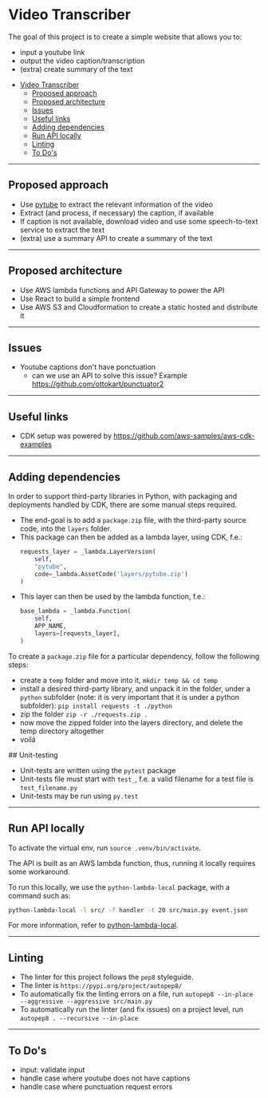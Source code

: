 # Video Transcriber

The goal of this project is to create a simple website that allows you to:
  * input a youtube link
  * output the video caption/transcription
  * (extra) create summary of the text

- [Video Transcriber](#video-transcriber)
  - [Proposed approach](#proposed-approach)
  - [Proposed architecture](#proposed-architecture)
  - [Issues](#issues)
  - [Useful links](#useful-links)
  - [Adding dependencies](#adding-dependencies)
  - [Run API locally](#run-api-locally)
  - [Linting](#linting)
  - [To Do's](#to-dos)

---

## Proposed approach

* Use [pytube](https://github.com/pytube/pytube) to extract the relevant information of the video
* Extract (and process, if necessary) the caption, if available 
* If caption is not available, download video and use some speech-to-text service to extract the text
* (extra) use a summary API to create a summary of the text

---

## Proposed architecture

* Use AWS lambda functions and API Gateway to power the API
* Use React to build a simple frontend
* Use AWS S3 and Cloudformation to create a static hosted and distribute it

---

## Issues

* Youtube captions don't have ponctuation
    * can we use an API to solve this issue? Example https://github.com/ottokart/punctuator2
    
---

## Useful links

* CDK setup was powered by https://github.com/aws-samples/aws-cdk-examples

---

## Adding dependencies 

In order to support third-party libraries in Python, with packaging and deployments handled by CDK, 
there are some manual steps required.
* The end-goal is to add a `package.zip` file, with the third-party source code, into the `layers` folder.
* This package can then be added as a lambda layer, using CDK, f.e.: 
    ```python
    requests_layer = _lambda.LayerVersion(
        self, 
        "pytube",
        code=_lambda.AssetCode('layers/pytube.zip')
    )
    ``` 
* This layer can then be used by the lambda function, f.e.:
    ```python
    base_lambda = _lambda.Function(
        self, 
        APP_NAME,
        layers=[requests_layer],
    )
    ```
    
To create a `package.zip` file for a particular dependency, follow the following steps:
  * create a `temp` folder and move into it, `mkdir temp && cd temp`
  * install a desired third-party library, and unpack it in the folder, under a `python` subfolder 
  (note: it is very important that it is under a python subfolder): `pip install requests -t ./python`
  * zip the folder `zip -r ./requests.zip .`
  * now move the zipped folder into the layers directory, and delete the temp directory altogether
  * voilá


## Unit-testing

* Unit-tests are written using the `pytest` package
* Unit-tests file must start with `test_`, f.e. a valid filename for a test file is `test_filename.py`
* Unit-tests may be run using `py.test`

---

## Run API locally

To activate the virtual env, run `source .venv/bin/activate`.

The API is built as an AWS lambda function, thus, running it locally requires some workaround.

To run this locally, we use the `python-lambda-local` package, with a command such as:
```bash
python-lambda-local -l src/ -f handler -t 20 src/main.py event.json
```

For more information, refer to [python-lambda-local](https://github.com/HDE/python-lambda-local).

---

## Linting

* The linter for this project follows the `pep8` styleguide.
* The linter is `https://pypi.org/project/autopep8/`
* To automatically fix the linting errors on a file, run `autopep8 --in-place --aggressive --aggressive src/main.py`
* To automatically run the linter (and fix issues) on a project level, run `autopep8 . --recursive --in-place`

---

## To Do's

* input: validate input
* handle case where youtube does not have captions
* handle case where punctuation request errors
